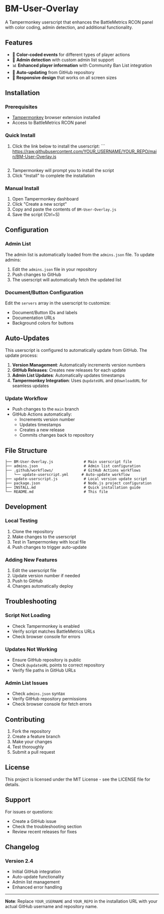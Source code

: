 # BM-User-Overlay

A Tampermonkey userscript that enhances the BattleMetrics RCON panel with color coding, admin detection, and additional functionality.

## Features

- 🎨 **Color-coded events** for different types of player actions
- 👑 **Admin detection** with custom admin list support
- 📊 **Enhanced player information** with Community Ban List integration
- 🔄 **Auto-updating** from GitHub repository
- 📱 **Responsive design** that works on all screen sizes

## Installation

### Prerequisites
- [Tampermonkey](https://www.tampermonkey.net/) browser extension installed
- Access to BattleMetrics RCON panel

### Quick Install
1. Click the link below to install the userscript:
       ```
    https://raw.githubusercontent.com/YOUR_USERNAME/YOUR_REPO/main/BM-User-Overlay.js
    ```
2. Tampermonkey will prompt you to install the script
3. Click "Install" to complete the installation

### Manual Install
1. Open Tampermonkey dashboard
2. Click "Create a new script"
3. Copy and paste the contents of `BM-User-Overlay.js`
4. Save the script (Ctrl+S)

## Configuration

### Admin List
The admin list is automatically loaded from the `admins.json` file. To update admins:

1. Edit the `admins.json` file in your repository
2. Push changes to GitHub
3. The userscript will automatically fetch the updated list

### Document/Button Configuration
Edit the `servers` array in the userscript to customize:
- Document/Button IDs and labels
- Documentation URLs
- Background colors for buttons

## Auto-Updates

This userscript is configured to automatically update from GitHub. The update process:

1. **Version Management**: Automatically increments version numbers
2. **GitHub Releases**: Creates new releases for each update
3. **Admin List Updates**: Automatically updates timestamps
4. **Tampermonkey Integration**: Uses `@updateURL` and `@downloadURL` for seamless updates

### Update Workflow
- Push changes to the `main` branch
- GitHub Actions automatically:
  - Increments version number
  - Updates timestamps
  - Creates a new release
  - Commits changes back to repository

## File Structure

```
├── BM-User-Overlay.js              # Main userscript file
├── admins.json                     # Admin list configuration
├── .github/workflows/              # GitHub Actions workflows
│   └── update-userscript.yml      # Auto-update workflow
├── update-userscript.js            # Local version update script
├── package.json                    # Node.js project configuration
├── INSTALL.md                      # Quick installation guide
└── README.md                       # This file
```

## Development

### Local Testing
1. Clone the repository
2. Make changes to the userscript
3. Test in Tampermonkey with local file
4. Push changes to trigger auto-update

### Adding New Features
1. Edit the userscript file
2. Update version number if needed
3. Push to GitHub
4. Changes automatically deploy

## Troubleshooting

### Script Not Loading
- Check Tampermonkey is enabled
- Verify script matches BattleMetrics URLs
- Check browser console for errors

### Updates Not Working
- Ensure GitHub repository is public
- Check `@updateURL` points to correct repository
- Verify file paths in GitHub URLs

### Admin List Issues
- Check `admins.json` syntax
- Verify GitHub repository permissions
- Check browser console for fetch errors

## Contributing

1. Fork the repository
2. Create a feature branch
3. Make your changes
4. Test thoroughly
5. Submit a pull request

## License

This project is licensed under the MIT License - see the LICENSE file for details.

## Support

For issues or questions:
- Create a GitHub issue
- Check the troubleshooting section
- Review recent releases for fixes

## Changelog

### Version 2.4
- Initial GitHub integration
- Auto-update functionality
- Admin list management
- Enhanced error handling

---

**Note**: Replace `YOUR_USERNAME` and `YOUR_REPO` in the installation URL with your actual GitHub username and repository name.
